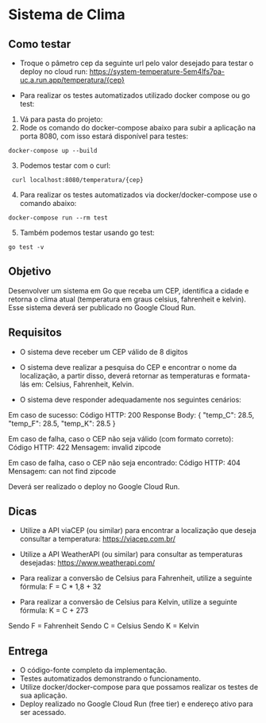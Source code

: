 # Sistema de Clima

## Como testar
- Troque o pâmetro cep da seguinte url pelo valor desejado para testar o deploy no cloud run:
https://system-temperature-5em4lfs7pa-uc.a.run.app/temperatura/{cep}

- Para realizar os testes automatizados utilizado docker compose ou go test:
1. Vá para pasta do projeto:
2. Rode os comando do docker-compose abaixo para subir a aplicação na porta 8080, com isso estará disponível para testes:
```
docker-compose up --build

```
3. Podemos testar com o curl:
```
 curl localhost:8080/temperatura/{cep}
```
4. Para realizar os testes automatizados via docker/docker-compose use o comando abaixo:
```
docker-compose run --rm test
```
5. Também podemos testar usando go test:
```
go test -v
```

## Objetivo
Desenvolver um sistema em Go que receba um CEP, identifica a cidade e retorna o clima atual (temperatura em graus celsius, fahrenheit e kelvin). Esse sistema deverá ser publicado no Google Cloud Run.

## Requisitos

- O sistema deve receber um CEP válido de 8 digitos
- O sistema deve realizar a pesquisa do CEP e encontrar o nome da localização, a partir disso, deverá retornar as temperaturas e formata-lás em: Celsius, Fahrenheit, Kelvin.

- O sistema deve responder adequadamente nos seguintes cenários:

Em caso de sucesso:
Código HTTP: 200
Response Body: { "temp_C": 28.5, "temp_F": 28.5, "temp_K": 28.5 }

Em caso de falha, caso o CEP não seja válido (com formato correto):
Código HTTP: 422
Mensagem: invalid zipcode

​​​Em caso de falha, caso o CEP não seja encontrado:
Código HTTP: 404
Mensagem: can not find zipcode

Deverá ser realizado o deploy no Google Cloud Run.

## Dicas

- Utilize a API viaCEP (ou similar) para encontrar a localização que deseja consultar a temperatura: https://viacep.com.br/

- Utilize a API WeatherAPI (ou similar) para consultar as temperaturas desejadas: https://www.weatherapi.com/

- Para realizar a conversão de Celsius para Fahrenheit, utilize a seguinte fórmula: F = C * 1,8 + 32

- Para realizar a conversão de Celsius para Kelvin, utilize a seguinte fórmula: K = C + 273

Sendo F = Fahrenheit
Sendo C = Celsius
Sendo K = Kelvin

## Entrega
- O código-fonte completo da implementação.
- Testes automatizados demonstrando o funcionamento.
- Utilize docker/docker-compose para que possamos realizar os testes de sua aplicação.
- Deploy realizado no Google Cloud Run (free tier) e endereço ativo para ser acessado.